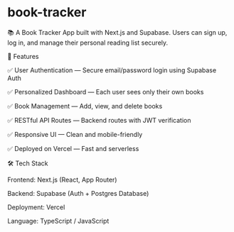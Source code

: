 # book-tracker
📚 A Book Tracker App built with Next.js and Supabase. Users can sign up, log in, and manage their personal reading list securely.


🚀 Features

✅ User Authentication — Secure email/password login using Supabase Auth

✅ Personalized Dashboard — Each user sees only their own books

✅ Book Management — Add, view, and delete books

✅ RESTful API Routes — Backend routes with JWT verification

✅ Responsive UI — Clean and mobile-friendly

✅ Deployed on Vercel — Fast and serverless




🛠️ Tech Stack

Frontend: Next.js (React, App Router)

Backend: Supabase (Auth + Postgres Database)

Deployment: Vercel

Language: TypeScript / JavaScript
